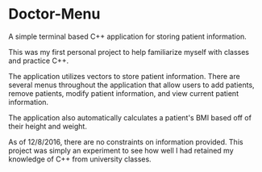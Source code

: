 # Doctor-Menu
A simple terminal based C++ application for storing patient information.

This was my first personal project to help familiarize myself with classes and practice C++.

The application utilizes vectors to store patient information. There are several menus throughout the application
that allow users to add patients, remove patients, modify patient information, and view current patient information.

The application also automatically calculates a patient's BMI based off of their height and weight.

As of 12/8/2016, there are no constraints on information provided. This project was simply an experiment to see how
well I had retained my knowledge of C++ from university classes.
